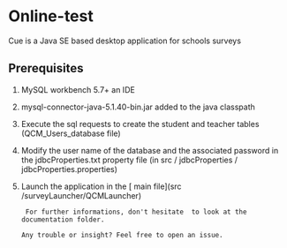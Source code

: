 # Online-test
Cue is a Java SE based desktop  application for schools  surveys
 
## Prerequisites 


1.  MySQL workbench 5.7+ an  IDE 
2.  mysql-connector-java-5.1.40-bin.jar added  to the java classpath
3. Execute the sql requests to create the student and teacher tables (QCM_Users_database file)
4. Modify the user name of the database and the associated password
 in the jdbcProperties.txt property file (in src / jdbcProperties  / jdbcProperties.properties)
5. Launch the application in the [ main file](src /surveyLauncher/QCMLauncher)

     
     
        For further informations, don't hesitate  to look at the documentation folder.

       Any trouble or insight? Feel free to open an issue.
